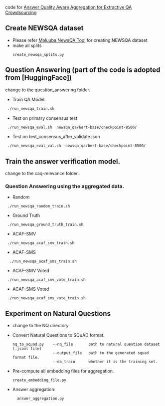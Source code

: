 
code for [Answer Quality Aware Aggregation for Extractive QA Crowdsourcing](https://preview.aclanthology.org/emnlp-22-ingestion/2022.findings-emnlp.457.pdf)


## Create NEWSQA dataset
- Please refer [Maluuba NewsQA Tool](https://github.com/Maluuba/newsqa.git) for creating NEWSQA dataset
- make all splits
    ```
    create_newsqa_splits.py 
   ```

## Question Answering   (part of the code is adopted from [HuggingFace])
   change to the question_answering folder.

   - Train QA Model.
    
   ```bash
    ./run_newsqa_train.sh
   ```
   -  Test on primary consensus test 
   
   ```bash
    ./run_newsqa_eval.sh  newsqa_qa/bert-base/checkpoint-8500/
   ```

   - Test on test_consensus_after_validate.json
    
   ```bash
    ./run_newsqa_eval_val.sh  newsqa_qa/bert-base/checkpoint-8500/
   ```

## Train the answer verification model.
 change to the caq-relevance folder.
 

### Question Answering using the aggregated data.
  - Random
  
   ``` 
    ./run_newsqa_random_train.sh
   ```

  - Ground Truth
  
   ```
    ./run_newsqa_ground_truth_train.sh
   ```

  - ACAF-SMV
   
   ```
    ./run_newsqa_acaf_smv_train.sh
   ```

  - ACAF-SMS
   
  ```
    ./run_newsqa_acaf_sms_train.sh
  ```

   - ACAF-SMV Voted
    
   ```
    ./run_newsqa_acaf_smv_vote_train.sh
   ```

   - ACAF-SMS Voted
   
   ```
    ./run_newsqa_acaf_sms_vote_train.sh
   ```


## Experiment on Natural Questions
- change to the NQ directory
- Convert Natural Questions to SQuAD format.
  ```
  nq_to_squad.py    --nq_file       path to natural question dataset (.jsonl file)
                    --output_file   path to the generated squad format file.
                    --do_train      whether it is the training set.
  ``` 
- Pre-compute all embedding files for aggregation.

  ```
  create_embedding_file.py
  ``` 
  
- Answer aggregation:

  ```
    answer_aggregation.py
  ```



